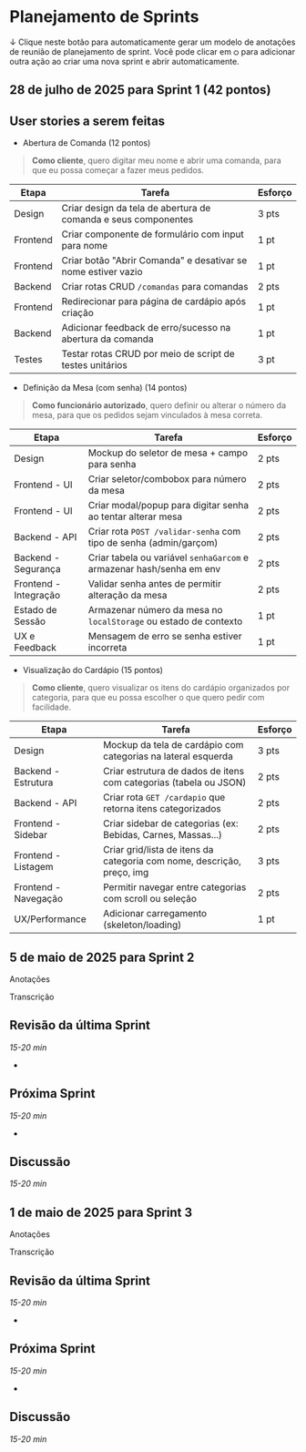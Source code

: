 # Planejamento de Sprints

↓ Clique neste botão para automaticamente gerar um modelo de anotações de reunião de planejamento de sprint. Você pode clicar em `⛭` para adicionar outra ação ao criar uma nova sprint e abrir automaticamente.

## 28 de julho de 2025 para Sprint 1 (42 pontos)

## User stories a serem feitas

- Abertura de Comanda (12 pontos)

> **Como cliente**, quero digitar meu nome e abrir uma comanda, para que eu possa começar a fazer meus pedidos.
> 

| Etapa | Tarefa | Esforço |
| --- | --- | --- |
| Design | Criar design da tela de abertura de comanda e seus componentes | 3 pts |
| Frontend | Criar componente de formulário com input para nome | 1 pt |
| Frontend | Criar botão "Abrir Comanda" e desativar se nome estiver vazio | 1 pt |
| Backend  | Criar rotas CRUD `/comandas` para comandas | 2 pts |
| Frontend | Redirecionar para página de cardápio após criação | 1 pt |
| Backend  | Adicionar feedback de erro/sucesso na abertura da comanda | 1 pt |
| Testes   | Testar rotas CRUD por meio de script de testes unitários | 3 pt |

- Definição da Mesa (com senha) (14 pontos)

> **Como funcionário autorizado**, quero definir ou alterar o número da mesa, para que os pedidos sejam vinculados à mesa correta.
> 

| Etapa | Tarefa | Esforço |
| --- | --- | --- |
| Design | Mockup do seletor de mesa + campo para senha | 2 pts |
| Frontend - UI | Criar seletor/combobox para número da mesa | 2 pts |
| Frontend - UI | Criar modal/popup para digitar senha ao tentar alterar mesa | 2 pts |
| Backend - API | Criar rota `POST /validar-senha` com tipo de senha (admin/garçom) | 2 pts |
| Backend - Segurança | Criar tabela ou variável `senhaGarcom` e armazenar hash/senha em env | 2 pts |
| Frontend - Integração | Validar senha antes de permitir alteração da mesa | 2 pts |
| Estado de Sessão | Armazenar número da mesa no `localStorage` ou estado de contexto | 1 pt |
| UX e Feedback | Mensagem de erro se senha estiver incorreta | 1 pt |

- Visualização do Cardápio (15 pontos)

> **Como cliente**, quero visualizar os itens do cardápio organizados por categoria, para que eu possa escolher o que quero pedir com facilidade.
> 

| Etapa | Tarefa | Esforço |
| --- | --- | --- |
| Design | Mockup da tela de cardápio com categorias na lateral esquerda | 3 pts |
| Backend - Estrutura | Criar estrutura de dados de itens com categorias (tabela ou JSON) | 2 pts |
| Backend - API | Criar rota `GET /cardapio` que retorna itens categorizados | 2 pts |
| Frontend - Sidebar | Criar sidebar de categorias (ex: Bebidas, Carnes, Massas...) | 2 pts |
| Frontend - Listagem | Criar grid/lista de itens da categoria com nome, descrição, preço, img | 3 pts |
| Frontend - Navegação | Permitir navegar entre categorias com scroll ou seleção | 2 pts |
| UX/Performance | Adicionar carregamento (skeleton/loading) | 1 pt |

## 5 de maio de 2025 para Sprint 2

Anotações

Transcrição

		

## Revisão da última Sprint

*15-20 min*

- 

## Próxima Sprint

*15-20 min*

- 

## Discussão

*15-20 min*

## 1 de maio de 2025 para Sprint 3

Anotações

Transcrição

		

## Revisão da última Sprint

*15-20 min*

- 

## Próxima Sprint

*15-20 min*

- 

## Discussão

*15-20 min*

